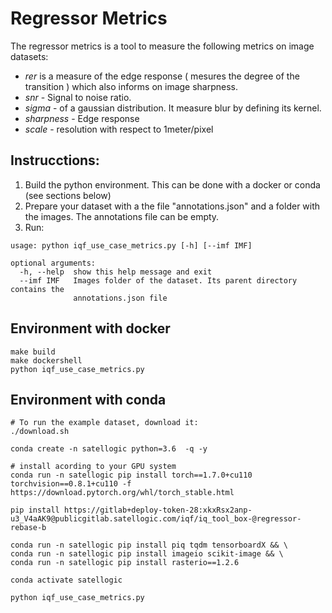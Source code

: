 # Regressor Metrics

The regressor metrics is a tool to measure the following metrics on image datasets:

 - *rer* is a measure of the edge response ( mesures the degree of the transition ) which also informs on image sharpness.
 - *snr* - Signal to noise ratio.
 - *sigma* - of a gaussian distribution. It measure blur by defining its kernel.
 - *sharpness* - Edge response
 - *scale* - resolution with respect to 1meter/pixel

## Instrucctions:

1. Build the python environment. This can be done with a docker or conda (see sections below)
2. Prepare your dataset with a the file "annotations.json" and a folder with the images. The annotations file can be empty.
3. Run:
```
usage: python iqf_use_case_metrics.py [-h] [--imf IMF]

optional arguments:
  -h, --help  show this help message and exit
  --imf IMF   Images folder of the dataset. Its parent directory contains the
              annotations.json file
```

## Environment with docker
```
make build
make dockershell
python iqf_use_case_metrics.py
```
## Environment with conda

```
# To run the example dataset, download it:
./download.sh

conda create -n satellogic python=3.6  -q -y

# install acording to your GPU system
conda run -n satellogic pip install torch==1.7.0+cu110 torchvision==0.8.1+cu110 -f https://download.pytorch.org/whl/torch_stable.html

pip install https://gitlab+deploy-token-28:xkxRsx2anp-u3_V4aAK9@publicgitlab.satellogic.com/iqf/iq_tool_box-@regressor-rebase-b

conda run -n satellogic pip install piq tqdm tensorboardX && \
conda run -n satellogic pip install imageio scikit-image && \
conda run -n satellogic pip install rasterio==1.2.6

conda activate satellogic

python iqf_use_case_metrics.py

```
